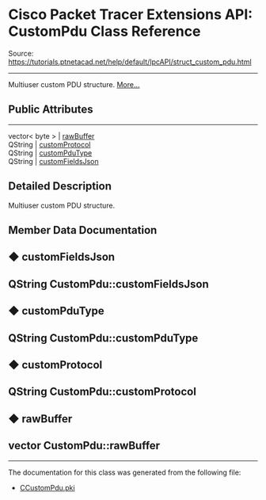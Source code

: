 # Cisco Packet Tracer Extensions API: CustomPdu Class Reference

Source: https://tutorials.ptnetacad.net/help/default/IpcAPI/struct_custom_pdu.html

---

Multiuser custom PDU structure. [More...](struct_custom_pdu.html#details)

##  Public Attributes  
  
---  
vector< byte > | [rawBuffer](struct_custom_pdu.html#a8d1125c588a99f354ed8007ac684f1f1)  
QString | [customProtocol](struct_custom_pdu.html#a01260abfff252ab245e4b3bdcdabea45)  
QString | [customPduType](struct_custom_pdu.html#a6fa8f5e2fa7b83d54ac951efe07943e9)  
QString | [customFieldsJson](struct_custom_pdu.html#a3755897db0ad95b24fd4f38c47515e6e)  
  
## Detailed Description

Multiuser custom PDU structure. 

## Member Data Documentation

## ◆ customFieldsJson

QString CustomPdu::customFieldsJson  
---  
  
## ◆ customPduType

QString CustomPdu::customPduType  
---  
  
## ◆ customProtocol

QString CustomPdu::customProtocol  
---  
  
## ◆ rawBuffer

vector<byte> CustomPdu::rawBuffer  
---  
  
* * *

The documentation for this class was generated from the following file:

  * [CCustomPdu.pki](_c_custom_pdu_8pki.html)


